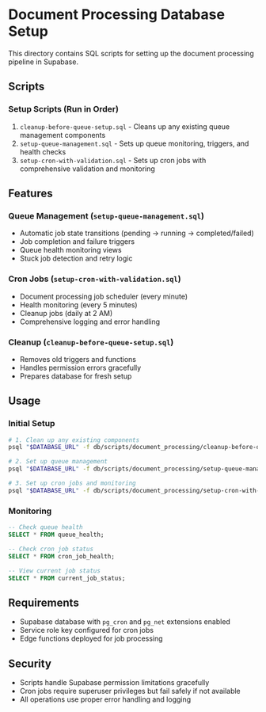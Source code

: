 # Document Processing Database Setup

This directory contains SQL scripts for setting up the document processing pipeline in Supabase.

## Scripts

### Setup Scripts (Run in Order)
1. `cleanup-before-queue-setup.sql` - Cleans up any existing queue management components
2. `setup-queue-management.sql` - Sets up queue monitoring, triggers, and health checks
3. `setup-cron-with-validation.sql` - Sets up cron jobs with comprehensive validation and monitoring

## Features

### Queue Management (`setup-queue-management.sql`)
- Automatic job state transitions (pending → running → completed/failed)
- Job completion and failure triggers
- Queue health monitoring views
- Stuck job detection and retry logic

### Cron Jobs (`setup-cron-with-validation.sql`)
- Document processing job scheduler (every minute)
- Health monitoring (every 5 minutes)
- Cleanup jobs (daily at 2 AM)
- Comprehensive logging and error handling

### Cleanup (`cleanup-before-queue-setup.sql`)
- Removes old triggers and functions
- Handles permission errors gracefully
- Prepares database for fresh setup

## Usage

### Initial Setup
```bash
# 1. Clean up any existing components
psql "$DATABASE_URL" -f db/scripts/document_processing/cleanup-before-queue-setup.sql

# 2. Set up queue management
psql "$DATABASE_URL" -f db/scripts/document_processing/setup-queue-management.sql

# 3. Set up cron jobs and monitoring
psql "$DATABASE_URL" -f db/scripts/document_processing/setup-cron-with-validation.sql
```

### Monitoring
```sql
-- Check queue health
SELECT * FROM queue_health;

-- Check cron job status
SELECT * FROM cron_job_health;

-- View current job status
SELECT * FROM current_job_status;
```

## Requirements

- Supabase database with `pg_cron` and `pg_net` extensions enabled
- Service role key configured for cron jobs
- Edge functions deployed for job processing

## Security

- Scripts handle Supabase permission limitations gracefully
- Cron jobs require superuser privileges but fail safely if not available
- All operations use proper error handling and logging 